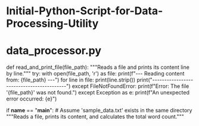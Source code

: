 # Initial-Python-Script-for-Data-Processing-Utility
# data_processor.py

def read\_and\_print\_file(file\_path):
"""Reads a file and prints its content line by line."""
try:
with open(file\_path, 'r') as file:
print(f"--- Reading content from: {file\_path} ---")
for line in file:
print(line.strip())
print("------------------------------------------")
except FileNotFoundError:
print(f"Error: The file '{file\_path}' was not found.")
except Exception as e:
print(f"An unexpected error occurred: {e}")

if **name** == "**main**":
\# Assume 'sample\_data.txt' exists in the same directory
"""Reads a file, prints its content, and calculates the total word count."""
